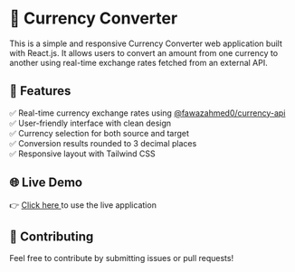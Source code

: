 <h1>💱 Currency Converter</h1>
This is a simple and responsive Currency Converter web application built with React.js. It allows users to convert an amount from one currency to another using real-time exchange rates fetched from an external API.

<h2>📌 Features</h2>
✅ Real-time currency exchange rates using <a href="@fawazahmed0/currency-api" target="_blank">@fawazahmed0/currency-api</a></br>
✅ User-friendly interface with clean design</br>
✅ Currency selection for both source and target</br>
✅ Conversion results rounded to 3 decimal places</br>
✅ Responsive layout with Tailwind CSS</br>

<h2>🌐 Live Demo</h2>
👉 <a href="https://currencyswitch.vercel.app/" target="_blank">Click here </a> to use the live application

<h2>🤝 Contributing</h2>
Feel free to contribute by submitting issues or pull requests!
